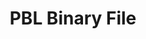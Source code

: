 ---
toc: true
layout: post
description: PBL BInary File
categories: [markdown, Week 13]
title: PBL Binary File
---